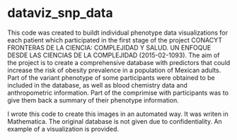 # dataviz_snp_data
This code was created to buildt individual phenotype data visualizations for each patient which participated in the first stage of the project CONACYT FRONTERAS DE LA CIENCIA: COMPLEJIDAD Y SALUD. UN ENFOQUE DESDE LAS CIENCIAS DE LA COMPLEJIDAD (2015-02-1093).
The aim of the project is to create a comprehensive database with predictors that could increase the risk of obesity prevalence in a population of Mexican adults.
Part of the variant phenotype of some participants were obtained to be included in the database, as well as blood chemistry data and anthropometric information. Part of the comprimise with participants was to give them back a summary of their phenotype information.

I wrote this code to create this images in an automated way. It was writen in Mathematica. The original database is not given due to confidentiality. An example of a visualization is provided. 
